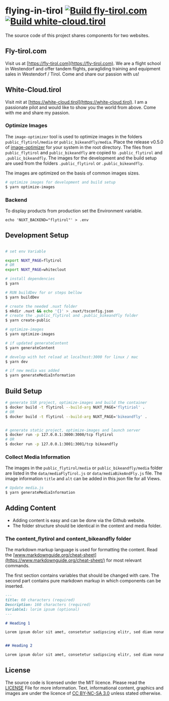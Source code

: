 # flying-in-tirol [![Build fly-tirol.com](https://github.com/naschidaniel/fly-tirol/actions/workflows/build_flytirol.yml/badge.svg)](https://github.com/naschidaniel/fly-tirol/actions/workflows/build_flytirol.yml) [![Build white-cloud.tirol](https://github.com/naschidaniel/fly-tirol/actions/workflows/build_bikeandfly.yml/badge.svg)](https://github.com/naschidaniel/fly-tirol/actions/workflows/build_bikeandfly.yml)

The source code of this project shares components for two websites.

## Fly-tirol.com
Visit us at [https://fly-tirol.com](https://fly-tirol.com).
We are a flight school in Westendorf and offer tandem flights, paragliding training and equipment sales in Westendorf / Tirol.
Come and share our passion with us!

## White-Cloud.tirol
Visit mit at [https://white-cloud.tirol](https://white-cloud.tirol).
I am a passionate pilot and would like to show you the world from above. Come with me and share my passion.

### Optimize Images

The `image-optimizer` tool is used to optimize images in the folders `public_flytirol/media` or `public_bikeandfly/media`. Place the release v0.5.0 of [image-optimizer](https://github.com/naschidaniel/image-optimizer) for your system in the root directory. The files from `public_flytirol` and `public_bikeandfly` are copied to `.public_flytirol` and `.public_bikeandfly`. The images for the development and the build setup are used from the folders `.public_flytirol` or `.public_bikeandfly`. 

The images are optimized on the basis of common images sizes.

``` bash
# optimize images for development and build setup
$ yarn optimize-images
```

### Backend

To display products from production set the Environment variable.

```
echo 'NUXT_BACKEND="flytirol"' > .env
```

## Development Setup

```bash

# set env Variable

export NUXT_PAGE=flytirol
# OR
export NUXT_PAGE=whiteclout

# install dependencies
$ yarn

# RUN buildDev for or steps bellow
$ yarn buildDev

# create the needed .nuxt folder
$ mkdir .nuxt && echo '{}' > .nuxt/tsconfig.json
# create the .public_flytirol and .public_bikeandfly folder
$ yarn create-public

# optimize-images
$ yarn optimize-images

# if updated generateContent
$ yarn generateContent

# develop with hot reload at localhost:3000 for linux / mac
$ yarn dev

# if new media was added
$ yarn generateMediaInformation
```

## Build Setup

```bash
# generate SSR project, optimize-images and build the container
$ docker build -t flytirol --build-arg NUXT_PAGE='flytiriol' . 
# OR
$ docker build -t flytirol --build-arg NUXT_PAGE='bikeandfly' . 


# generate static project, optimize-images and launch server
$ docker run -p 127.0.0.1:3000:3000/tcp flytirol
# OR 
$ docker run -p 127.0.0.1:3001:3001/tcp bikeandfly
```

### Collect Media Information

The images in the `public_flytirol/media` or `public_bikeandfly/media` folder are listed in the `data/mediaFlyTirol.js` or `data/mediaBikeAndFly.js` file. The image information `title` and `alt` can be added in this json file for all Views.

``` bash
# Update media.js
$ yarn generateMediaInformation
```

## Adding Content

- Adding content is easy and can be done via the Github website.
- The folder structure should be identical in the content and media folder.
### The content_flytirol and content_bikeandfly folder

The markdown markup language is used for formatting the content. Read the [www.markdownguide.org/cheat-sheet](https://www.markdownguide.org/cheat-sheet/) for most relevant commands.

The first section contains variables that should be changed with care. The second part contains pure markdown markup in which components can be inserted.


```markdown
---
title: 60 characters (required)
Description: 160 characters (required)
Variable1: lorim ipsum (optional)
---

# Heading 1

Lorem ipsum dolor sit amet, consetetur sadipscing elitr, sed diam nonumy eirmod tempor invidunt ut labore et dolore magna aliquyam


## Heading 2

Lorem ipsum dolor sit amet, consetetur sadipscing elitr, sed diam nonumy eirmod tempor invidunt ut labore et dolore magna aliquyam
```

## License
The source code is licensed under the MIT licence. Please read the [LICENSE](LICENSE) File for more information.
Text, informational content, graphics and images are under the licence of [CC BY-NC-SA 3.0](https://creativecommons.org/licenses/by-nc-sa/3.0/) unless stated otherwise.
